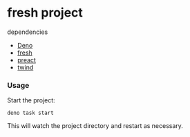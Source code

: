 # fresh project

dependencies

- [Deno](https://deno.land/)
- [fresh](https://fresh.deno.dev/)
- [preact](https://preactjs.com/)
- [twind](https://twind.dev/)

### Usage

Start the project:

```
deno task start
```

This will watch the project directory and restart as necessary.
